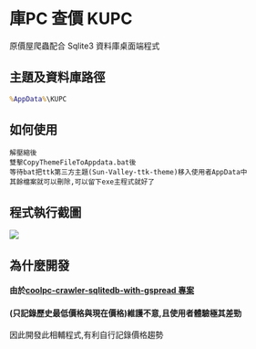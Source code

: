 # 庫PC 查價 KUPC

原價屋爬蟲配合 Sqlite3 資料庫桌面端程式

## 主題及資料庫路徑

``` bat
%AppData%\KUPC 
```

## 如何使用

```
解壓縮後
雙擊CopyThemeFileToAppdata.bat後
等待bat把ttk第三方主題(Sun-Valley-ttk-theme)移入使用者AppData中
其餘檔案就可以刪除,可以留下exe主程式就好了
```
## 程式執行截圖

<img src = https://user-images.githubusercontent.com/9475656/163704312-08c5beab-e92d-448e-84a7-99e955c9f575.png>


## 為什麼開發

#### 由於[coolpc-crawler-sqlitedb-with-gspread 專案](https://github.com/vincent-chang-rightfighter/coolpc-crawler-sqlitedb-with-gspread)
#### (只記錄歷史最低價格與現在價格)維護不意,且使用者體驗極其差勁
因此開發此相輔程式,有利自行記錄價格趨勢

